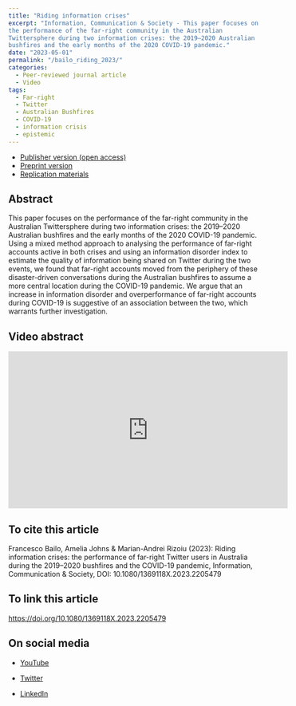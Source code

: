 ```yaml
---
title: "Riding information crises"
excerpt: "Information, Communication & Society - This paper focuses on
the performance of the far-right community in the Australian
Twittersphere during two information crises: the 2019–2020 Australian
bushfires and the early months of the 2020 COVID-19 pandemic."
date: "2023-05-01"
permalink: "/bailo_riding_2023/"
categories:
  - Peer-reviewed journal article
  - Video
tags:
  - Far-right
  - Twitter
  - Australian Bushfires
  - COVID-19
  - information crisis
  - epistemic
---
```


* [Publisher version (open access)](https://doi.org/10.1080/1369118X.2023.2205479) 
* [Preprint version](https://ssrn.com/abstract=4424096) 
* [Replication materials](https://doi.org/10.7910/DVN/QN1LUZ)

## Abstract

This paper focuses on the performance of the far-right community in
the Australian Twittersphere during two information crises: the
2019–2020 Australian bushfires and the early months of the 2020
COVID-19 pandemic. Using a mixed method approach to analysing the
performance of far-right accounts active in both crises and using an
information disorder index to estimate the quality of information
being shared on Twitter during the two events, we found that far-right
accounts moved from the periphery of these disaster-driven
conversations during the Australian bushfires to assume a more central
location during the COVID-19 pandemic. We argue that an increase in
information disorder and overperformance of far-right accounts during
COVID-19 is suggestive of an association between the two, which
warrants further investigation.

## Video abstract

<iframe width="560" height="315"
src="https://www.youtube.com/embed/XxOh8UOKgmQ" title="YouTube video
player" frameborder="0" allow="accelerometer; autoplay;
clipboard-write; encrypted-media; gyroscope; picture-in-picture;
web-share" allowfullscreen></iframe>

## To cite this article

Francesco Bailo, Amelia Johns &
Marian-Andrei Rizoiu (2023): Riding information crises: the
performance of far-right Twitter users in Australia during the
2019–2020 bushfires and the COVID-19 pandemic, Information,
Communication & Society, DOI: 10.1080/1369118X.2023.2205479 

## To link this article

https://doi.org/10.1080/1369118X.2023.2205479

## On social media 

* [YouTube](/2023/05/08/youtube-riding-informaton-crisis/)

* [Twitter](/2023/05/01/twitter-riding-informaton-crisis/)

* [LinkedIn](/2023/05/01/linkedin-riding-informaton-crisis/)




